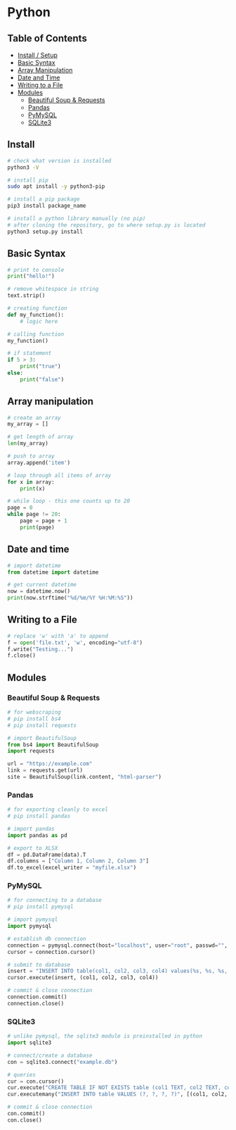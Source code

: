 # Python

## Table of Contents
- [Install / Setup](#install)
- [Basic Syntax](#basic-syntax)
- [Array Manipulation](#array-manipulation)
- [Date and Time](#date-and-time)
- [Writing to a File](#writing-to-a-file)
- [Modules](#modules)
    - [Beautiful Soup & Requests](#beautiful-soup--requests)
    - [Pandas](#pandas)
    - [PyMySQL](#pymysql)
    - [SQLite3](#sqlite3)


## Install
```bash
# check what version is installed
python3 -V

# install pip
sudo apt install -y python3-pip

# install a pip package
pip3 install package_name

# install a python library manually (no pip)
# after cloning the repository, go to where setup.py is located
python3 setup.py install
```

## Basic Syntax

```python
# print to console
print("hello!")

# remove whitespace in string
text.strip()

# creating function
def my_function():
	# logic here

# calling function
my_function()

# if statement
if 5 > 3:
	print("true")
else:
	print("false")
```


## Array manipulation

```python
# create an array
my_array = []

# get length of array
len(my_array)

# push to array
array.append('item')

# loop through all items of array
for x in array:
	print(x)

# while loop - this one counts up to 20
page = 0
while page != 20:
	page = page + 1
	print(page)

```

## Date and time

```python
# import datetime
from datetime import datetime

# get current datetime
now = datetime.now()
print(now.strftime("%d/%m/%Y %H:%M:%S"))
```

## Writing to a File
```python
# replace 'w' with 'a' to append
f = open('file.txt', 'w', encoding="utf-8")
f.write("Testing...")
f.close()
```

## Modules

### Beautiful Soup & Requests

```python
# for webscraping
# pip install bs4
# pip install requests

# import BeautifulSoup
from bs4 import BeautifulSoup
import requests

url = "https://example.com"
link = requests.get(url)
site = BeautifulSoup(link.content, "html-parser")
```

### Pandas

```python
# for exporting cleanly to excel
# pip install pandas

# import pandas
import pandas as pd

# export to XLSX
df = pd.DataFrame(data).T
df.columns = ["Column 1, Column 2, Column 3"]
df.to_excel(excel_writer = "myfile.xlsx")
```

### PyMySQL
```python
# for connecting to a database
# pip install pymysql

# import pymysql
import pymysql

# establish db connection
connection = pymysql.connect(host="localhost", user="root", passwd="", database="jobs")
cursor = connection.cursor()

# submit to database
insert = "INSERT INTO table(col1, col2, col3, col4) values(%s, %s, %s, %s);"
cursor.execute(insert, (col1, col2, col3, col4))

# commit & close connection
connection.commit()
connection.close()
```

### SQLite3
```python
# unlike pymysql, the sqlite3 module is preinstalled in python
import sqlite3

# connect/create a database
con = sqlite3.connect("example.db")

# queries
cur = con.cursor()
cur.execute("CREATE TABLE IF NOT EXISTS table (col1 TEXT, col2 TEXT, col3 TEXT col4 TEXT")
cur.executemany("INSERT INTO table VALUES (?, ?, ?, ?)", [(col1, col2, col3, col4)])

# commit & close connection
con.commit()
con.close()
```
